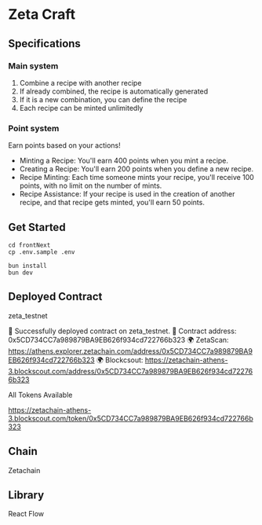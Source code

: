 # Zeta Craft

## Specifications

### Main system
1. Combine a recipe with another recipe
2. If already combined, the recipe is automatically generated
3. If it is a new combination, you can define the recipe
4. Each recipe can be minted unlimitedly 

### Point system
Earn points based on your actions! 
- Minting a Recipe: You'll earn 400 points when you mint a recipe.
- Creating a Recipe: You'll earn 200 points when you define a new recipe.
- Recipe Minting: Each time someone mints your recipe, you'll receive 100 points, with no limit on the number of mints.
- Recipe Assistance: If your recipe is used in the creation of another recipe, and that recipe gets minted, you'll earn 50 points.

## Get Started

```
cd frontNext
cp .env.sample .env
```

```
bun install
bun dev
```
## Deployed Contract

zeta_testnet

🚀 Successfully deployed contract on zeta_testnet.
📜 Contract address: 0x5CD734CC7a989879BA9EB626f934cd722766b323
🌍 ZetaScan: https://athens.explorer.zetachain.com/address/0x5CD734CC7a989879BA9EB626f934cd722766b323
🌍 Blockcsout: https://zetachain-athens-3.blockscout.com/address/0x5CD734CC7a989879BA9EB626f934cd722766b323

All Tokens Available

https://zetachain-athens-3.blockscout.com/token/0x5CD734CC7a989879BA9EB626f934cd722766b323

## Chain
Zetachain
## Library
React Flow
